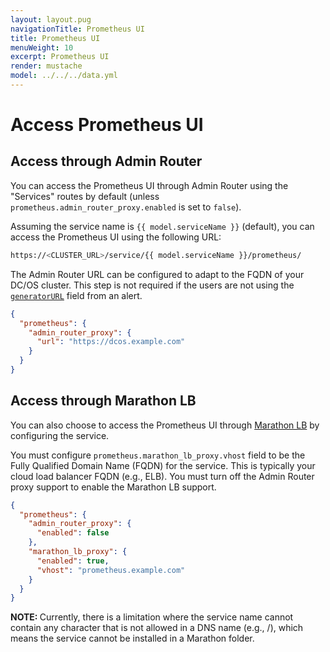 ```yaml
---
layout: layout.pug
navigationTitle: Prometheus UI
title: Prometheus UI
menuWeight: 10
excerpt: Prometheus UI
render: mustache
model: ../../../data.yml
---
```


# Access Prometheus UI

## Access through Admin Router

You can access the Prometheus UI through Admin Router using the "Services" routes by default (unless `prometheus.admin_router_proxy.enabled` is set to `false`).

Assuming the service name is `{{ model.serviceName }}` (default), you can access the Prometheus UI using the following URL:

```bash
https://<CLUSTER_URL>/service/{{ model.serviceName }}/prometheus/
```

The Admin Router URL can be configured to adapt to the FQDN of your DC/OS cluster.
This step is not required if the users are not using the [`generatorURL`](https://prometheus.io/docs/alerting/clients/) field from an alert.

```json
{
  "prometheus": {
    "admin_router_proxy": {
      "url": "https://dcos.example.com"
    }
  }
}
```

## Access through Marathon LB

You can also choose to access the Prometheus UI through [Marathon LB](https://docs.mesosphere.com/services/marathon-lb/1.12.x/) by configuring the service.

You must configure `prometheus.marathon_lb_proxy.vhost` field to be the Fully Qualified Domain Name (FQDN) for the service.
This is typically your cloud load balancer FQDN (e.g., ELB).
You must turn off the Admin Router proxy support to enable the Marathon LB support.

```json
{
  "prometheus": {
    "admin_router_proxy": {
      "enabled": false
    },
    "marathon_lb_proxy": {
      "enabled": true,
      "vhost": "prometheus.example.com"
    }
  }
}
```

<p class="message--note"><strong>NOTE: </strong>Currently, there is a limitation where the service name cannot contain any character that is not allowed in a DNS name (e.g., /), which means the service cannot be installed in a Marathon folder.</p>
